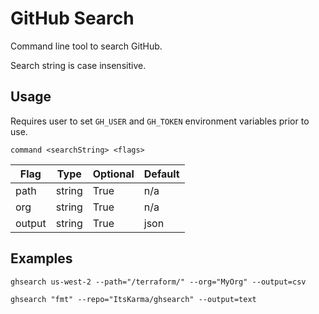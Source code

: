 # GitHub Search

Command line tool to search GitHub.

Search string is case insensitive.

## Usage

Requires user to set `GH_USER` and `GH_TOKEN` environment variables prior to use.

`command <searchString> <flags>`

| Flag | Type | Optional | Default |
| ---- | ---- | -------- | ------- |
| path | string | True | n/a |
| org | string | True | n/a |
| output | string | True | json |

## Examples

`ghsearch us-west-2 --path="/terraform/" --org="MyOrg" --output=csv`

`ghsearch "fmt" --repo="ItsKarma/ghsearch" --output=text`
